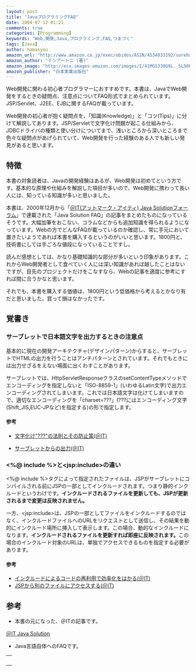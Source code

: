 ```yaml
---
layout: post
title: "JavaプログラミングFAQ"
date: 2004-07-12 01:21
comments: true
categories: [Programming]
keywords: "Web,開発,Java,プログラミング,FAQ,つまづく"
tags: [Java]
author: hamasyou
amazon_url: "http://www.amazon.co.jp/exec/obidos/ASIN/4534033192/sorehabooks-22"
amazon_author: "テンアートニ (著)"
amazon_image: "http://ecx.images-amazon.com/images/I/41MGS330G9L._SL500_AA300_.jpg"
amazon_publisher: "日本実業出版社"
---
```


Web開発に関わる初心者プログラマーにおすすめです。本書は、JavaでWeb開発をするときの疑問点、注意点についてFAQ形式でまとめられています。JSP/Servlet、J2EE、EJBに関するFAQが載っています。

Web開発の初心者が抱く疑問点を、「知識(Knowledge)」と「コツ(Tips)」に分けて解説してあります。JSP/Servletで文字化け問題が起こる仕組みから、JDBCドライバの種類と使い分けについてまで、浅いところから深いところまで色々な疑問点があげられていて、Web開発を行った経験のある人でも新しい発見があると思います。


<!-- more -->

<h2>特徴</h2>

本書の対象読者は、Javaの開発経験はあるが、Web開発は初めてという方です。基本的な原理や仕組みを解説した項目が多いので、Web開発に携わって長い人には、知っている知識が多いと思いました。

本書は、2000年12月から「<a href="http://www.atmarkit.co.jp/fjava/" rel="external nofollow">＠IT(アットマーク・アイティ) Java Solutionフォーラム</a>」で連載された「Java Solution FAQ」の記事をまとめたものになっているそうです。大幅加筆をおこない、コラムなどからも追加知識を得られるようになっています。Webの方でどんなFAQが載っているのか確認し、常に手元において置きたいようであれば本書を購入するというのがいいと思います。1800円と、技術書にしては手ごろな値段になっていることですし。

読んだ感想としては、かなり基礎知識的な部分が多いという印象があります。これからWeb開発者として食べていく人には深い知識があれば越したことはないですが、目先のプロジェクトだけをこなすなら、Webの記事を適度に参考にすれば間に合うかなと思います。

それでも、本書を購入する価値は、1800円という低価格から考えるとかなり有だと思いました。買って損はなかったです。

<h2>覚書き</h2>

<h3>サーブレットで日本語文字を出力するときの注意点</h3>

基本的に現在の開発アーキテクチャ(デザインパターン)からすると、サーブレットでHTMLの出力を行うことはアンチパターンとされています。それでもときには出力せざるをえない場面に出くわすことがあります。

サーブレットでは、HttpServletResponseクラスのsetContentTypeメソッドでエンコーディングを指定しないと「ISO-8859-1」(いわゆるLatin文字)で出力エンコーディングされてしまいます。これでは日本語文字は化けてしまいますので、適切なエンコーディングを「charset=???」(???にはエンコーディング文字(Shift_JIS,EUC-JPなど)を指定する)の形で指定します。

<h4>参考</h4>

+ <a href="http://www.atmarkit.co.jp/fjava/rensai2/webopt08/webopt08.html" rel="external nofollow">文字化け"???"の法則とその防止策(＠IT)</a>

+ <a href="http://www.atmarkit.co.jp/fjava/onepoint/svltjsp/svltjsp11.html" rel="external nofollow">サーブレットからの出力(＠IT)</a>

<h3>&lt;%@ include %&gt;と&lt;jsp:include&gt;の違い</h3>

&lt;%@ include %&gt;タグによって指定されたファイルは、JSPがサーブレットにコンパイルされる前にJSPの一部としてインクルードされます。つまり静的インクルードというわけです。<strong>インクルードされるファイルを更新しても、JSPが更新されるまで変更は反映されません。</strong>

一方、&lt;jsp:include&gt;は、JSPの一部としてファイルをインクルードするのではなく、インクルードファイルへのURLをリクエストとして送信し、その結果を動的にインクルード場所に挿入して表示します。この場合、動的なインクルードになります。<strong>インクルードされるファイルを更新すれば即座に反映されます。</strong>この場合のインクルード対象のURLは、単独でアクセスできるものを指定する必要があります。

<h4>参考</h4>

+ <a href="http://www.atmarkit.co.jp/fjava/rensai/jsp05/jsp05.html" rel="external nofollow">インクルードによるコードの再利用で効率化をはかる(＠IT)</a>
+ <a href="http://www.atmarkit.co.jp/fjava/rensai/jsp09/jsp09.html" rel="external nofollow">JSPから別のファイルにアクセスする(＠IT)</a>

<h2>参考</h2>

+ 本書の元になった、＠ITの記事です。

<a href="http://www.atmarkit.co.jp/fjava/" rel="external nofollow">＠IT Java Solution</a>

+ Java言語自体へのFAQです。

<div class="rakuten"><table border="0" cellpadding="5" width="400"><tr><td valign="top"><a href="http://www.amazon.co.jp/exec/obidos/ASIN/4872804430/sorehabooks-22/" rel="external nofollow"></a><br /></td></tr></table>
</div>




